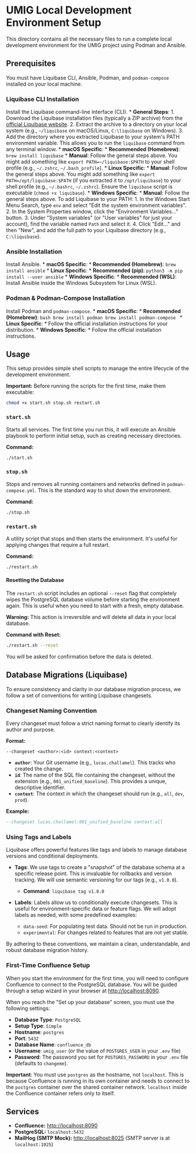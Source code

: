 # UMIG Local Development Environment Setup

This directory contains all the necessary files to run a complete local development environment for the UMIG project using Podman and Ansible.

## Prerequisites

You must have Liquibase CLI, Ansible, Podman, and `podman-compose` installed on your local machine.

### Liquibase CLI Installation
Install the Liquibase command-line interface (CLI).
    *   **General Steps**:
        1.  Download the Liquibase installation files (typically a ZIP archive) from the [official Liquibase website](https://www.liquibase.com/download).
        2.  Extract the archive to a directory on your local system (e.g., `~/liquibase` on macOS/Linux, `C:\liquibase` on Windows).
        3.  Add the directory where you extracted Liquibase to your system's PATH environment variable. This allows you to run the `liquibase` command from any terminal window.
    *   **macOS Specific**:
        *   **Recommended (Homebrew)**: `brew install liquibase`
        *   **Manual**: Follow the general steps above. You might add something like `export PATH=~/liquibase:$PATH` to your shell profile (e.g., `~/.zshrc`, `~/.bash_profile`).
    *   **Linux Specific**:
        *   **Manual**: Follow the general steps above. You might add something like `export PATH=/opt/liquibase:$PATH` (if you extracted it to `/opt/liquibase`) to your shell profile (e.g., `~/.bashrc`, `~/.zshrc`). Ensure the `liquibase` script is executable (`chmod +x liquibase`).
    *   **Windows Specific**:
        *   **Manual**: Follow the general steps above. To add Liquibase to your PATH:
            1.  In the Windows Start Menu Search, type `env` and select "Edit the system environment variables".
            2.  In the System Properties window, click the "Environment Variables..." button.
            3.  Under "System variables" (or "User variables" for just your account), find the variable named `Path` and select it.
            4.  Click "Edit..." and then "New", and add the full path to your Liquibase directory (e.g., `C:\liquibase`).

### Ansible Installation
Install Ansible.
    *   **macOS Specific**:
        *   **Recommended (Homebrew)**: `brew install ansible`
    *   **Linux Specific**:
        *   **Recommended (pip)**: `python3 -m pip install --user ansible`
    *   **Windows Specific**:
        *   **Recommended (WSL)**: Install Ansible inside the Windows Subsystem for Linux (WSL).

### Podman & Podman-Compose Installation
Install Podman and `podman-compose`.
    *   **macOS Specific**:
        *   **Recommended (Homebrew)**:
            ```bash
            brew install podman
            brew install podman-compose
            ```
    *   **Linux Specific**:
        *   Follow the official installation instructions for your distribution.
    *   **Windows Specific**:
        *   Follow the official installation instructions.

## Usage

This setup provides simple shell scripts to manage the entire lifecycle of the development environment.

**Important:** Before running the scripts for the first time, make them executable:
```bash
chmod +x start.sh stop.sh restart.sh
```

### `start.sh`
Starts all services. The first time you run this, it will execute an Ansible playbook to perform initial setup, such as creating necessary directories.

**Command:**
```bash
./start.sh
```

### `stop.sh`
Stops and removes all running containers and networks defined in `podman-compose.yml`. This is the standard way to shut down the environment.

**Command:**
```bash
./stop.sh
```

### `restart.sh`
A utility script that stops and then starts the environment. It's useful for applying changes that require a full restart.

**Command:**
```bash
./restart.sh
```

#### Resetting the Database
The `restart.sh` script includes an optional `--reset` flag that completely wipes the PostgreSQL database volume before starting the environment again. This is useful when you need to start with a fresh, empty database.

**Warning:** This action is irreversible and will delete all data in your local database.

**Command with Reset:**
```bash
./restart.sh --reset
```
You will be asked for confirmation before the data is deleted.

## Database Migrations (Liquibase)

To ensure consistency and clarity in our database migration process, we follow a set of conventions for writing Liquibase changesets.

### Changeset Naming Convention

Every changeset must follow a strict naming format to clearly identify its author and purpose.

**Format:**

```
--changeset <author>:<id> context:<context>
```

*   **`author`**: Your Git username (e.g., `lucas.challamel`). This tracks who created the change.
*   **`id`**: The name of the SQL file containing the changeset, without the extension (e.g., `001_unified_baseline`). This provides a unique, descriptive identifier.
*   **`context`**: The context in which the changeset should run (e.g., `all`, `dev`, `prod`).

**Example:**

```sql
--changeset lucas.challamel:001_unified_baseline context:all
```

### Using Tags and Labels

Liquibase offers powerful features like tags and labels to manage database versions and conditional deployments.

*   **Tags**: We use tags to create a "snapshot" of the database schema at a specific release point. This is invaluable for rollbacks and version tracking. We will use semantic versioning for our tags (e.g., `v1.0.0`).
    *   **Command**: `liquibase tag v1.0.0`

*   **Labels**: Labels allow us to conditionally execute changesets. This is useful for environment-specific data or feature flags. We will adopt labels as needed, with some predefined examples:
    *   `data-seed`: For populating test data. Should not be run in production.
    *   `experimental`: For changes related to features that are not yet stable.

By adhering to these conventions, we maintain a clean, understandable, and robust database migration history.

### First-Time Confluence Setup

When you start the environment for the first time, you will need to configure Confluence to connect to the PostgreSQL database. You will be guided through a setup wizard in your browser at [http://localhost:8090](http://localhost:8090).

When you reach the "Set up your database" screen, you must use the following settings:

- **Database Type**: `PostgreSQL`
- **Setup Type**: `Simple`
- **Hostname**: `postgres`
- **Port**: `5432`
- **Database Name**: `confluence_db`
- **Username**: `umig_user` (or the value of `POSTGRES_USER` in your `.env` file)
- **Password**: The password you set for `POSTGRES_PASSWORD` in your `.env` file (defaults to `changeme`).

**Important**: You must use `postgres` as the hostname, not `localhost`. This is because Confluence is running in its own container and needs to connect to the `postgres` container over the shared container network. `localhost` inside the Confluence container refers only to itself.

## Services

*   **Confluence:** [http://localhost:8090](http://localhost:8090)
*   **PostgreSQL:** `localhost:5432`
*   **MailHog (SMTP Mock):** [http://localhost:8025](http://localhost:8025) (SMTP server is at `localhost:1025`)
